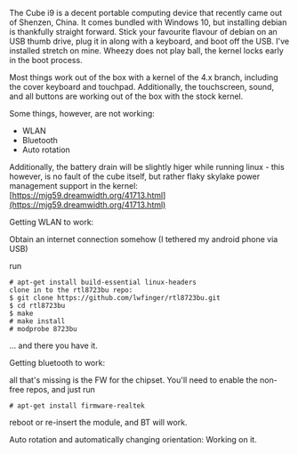 The Cube i9 is a decent portable computing device that recently came out of Shenzen, China. It comes bundled with Windows 10, but installing debian is thankfully straight forward.
Stick your favourite flavour of debian on an USB thumb drive, plug it in along with a keyboard, and boot off the USB. I've installed stretch on mine. Wheezy does not play ball, the kernel locks early in the boot process.

Most things work out of the box with a kernel of the 4.x branch, including the cover keyboard and touchpad. Additionally, the touchscreen, sound, and all buttons are working out of the box with the stock kernel. 

Some things, however, are not working:
- WLAN
- Bluetooth
- Auto rotation


Additionally, the battery drain will be slightly higer while running linux - this however, is no fault of the cube itself, but rather flaky skylake power management support in the kernel:
[https://mjg59.dreamwidth.org/41713.html](https://mjg59.dreamwidth.org/41713.html)

Getting WLAN to work:

Obtain an internet connection somehow (I tethered my android phone via USB)

run
```
# apt-get install build-essential linux-headers
clone in to the rtl8723bu repo:
$ git clone https://github.com/lwfinger/rtl8723bu.git
$ cd rtl8723bu
$ make
# make install
# modprobe 8723bu
```
... and there you have it.

Getting bluetooth to work:

all that's missing is the FW for the chipset.
You'll need to enable the non-free repos, and just run
```
# apt-get install firmware-realtek
```

reboot or re-insert the module, and BT will work.

Auto rotation and automatically changing orientation:
Working on it.
